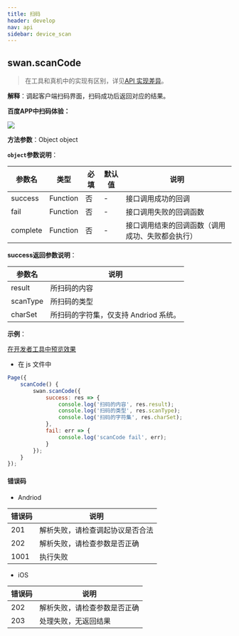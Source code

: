 ```yaml
---
title: 扫码
header: develop
nav: api
sidebar: device_scan
---
```



## swan.scanCode

> 在工具和真机中的实现有区别，详见[API 实现差异](https://smartprogram.baidu.com/docs/develop/devtools/diff/)。

**解释**：调起客户端扫码界面，扫码成功后返回对应的结果。

**百度APP中扫码体验：**

<img src="https://b.bdstatic.com/miniapp/assets/images/doc_demo/scanCode.png"  class="demo-qrcode-image" />

**方法参数**：Object object

**`object`参数说明**：

|参数名 |类型  |必填 | 默认值 |说明|
|---- | ---- | ---- | ----|----|
|success| Function  |  否  | -|接口调用成功的回调|
|fail  |  Function  |  否 | -| 接口调用失败的回调函数|
|complete  |  Function |   否 |-|  接口调用结束的回调函数（调用成功、失败都会执行）|

**success返回参数说明**：

|参数名 |说明|
|---- | ---- |
|result| 所扫码的内容 |
|scanType| 所扫码的类型 |
|charSet|所扫码的字符集，仅支持 Andriod 系统。|

**示例**：

<a href="swanide://fragment/32f7d4dc285398ab6cce6478554830091569483361410" title="在开发者工具中预览效果" target="_self">在开发者工具中预览效果</a>


* 在 js 文件中

```js
Page({
    scanCode() {
        swan.scanCode({
            success: res => {
                console.log('扫码的内容', res.result);
                console.log('扫码的类型', res.scanType);
                console.log('扫码的字符集', res.charSet);
            },
            fail: err => {
                console.log('scanCode fail', err);
            }
        });
    }
});
```

 
#### 错误码
* Andriod

|错误码|说明|
|--|--|
|201|解析失败，请检查调起协议是否合法|
|202|解析失败，请检查参数是否正确|
|1001|执行失败|

* iOS

|错误码|说明|
|--|--|
|202|解析失败，请检查参数是否正确      |
|203|处理失败，无返回结果|
